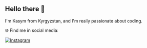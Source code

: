 ## Hello there 👋

I'm Kasym from Kyrgyzstan, and I'm really passionate about coding. 

🌐 Find me in social media:
<div id="badges">
  <a href="https://www.instagram.com/___kasym/">
    <img src="https://camo.githubusercontent.com/3ad821fc2ec8e5389509e2262efe64bbab486ae3bfa9abf43bae910f1d3fc134/68747470733a2f2f696d672e736869656c64732e696f2f62616467652f496e7374616772616d2d2532334534343035462e7376673f6c6f676f3d496e7374616772616d266c6f676f436f6c6f723d7768697465" alt="Instagram" data-canonical-src="https://img.shields.io/badge/Instagram-%23E4405F.svg?logo=Instagram&amp;logoColor=white" style="max-width: 100%;">
  </a>
</div>

